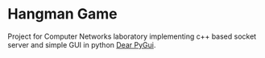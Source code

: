 # Hangman Game
Project for Computer Networks laboratory implementing c++ based socket server and simple GUI in python [Dear PyGui](https://github.com/hoffstadt/DearPyGui).



